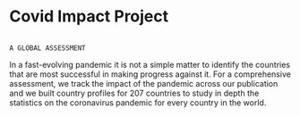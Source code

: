 # Covid Impact Project
                                                                                              A GLOBAL ASSESSMENT
In a fast-evolving pandemic it is not a simple matter to identify the countries that are most successful in making progress against it. 
For a comprehensive assessment, we track the impact of the pandemic across our publication and we built country profiles for 207 countries to study in depth the statistics on the coronavirus pandemic for every country in the world.
